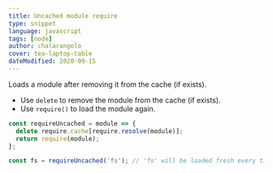 ```yaml
---
title: Uncached module require
type: snippet
language: javascript
tags: [node]
author: chalarangelo
cover: tea-laptop-table
dateModified: 2020-09-15
---
```


Loads a module after removing it from the cache (if exists).

- Use `delete` to remove the module from the cache (if exists).
- Use `require()` to load the module again.

```js
const requireUncached = module => {
  delete require.cache[require.resolve(module)];
  return require(module);
};
```

```js
const fs = requireUncached('fs'); // 'fs' will be loaded fresh every time
```
